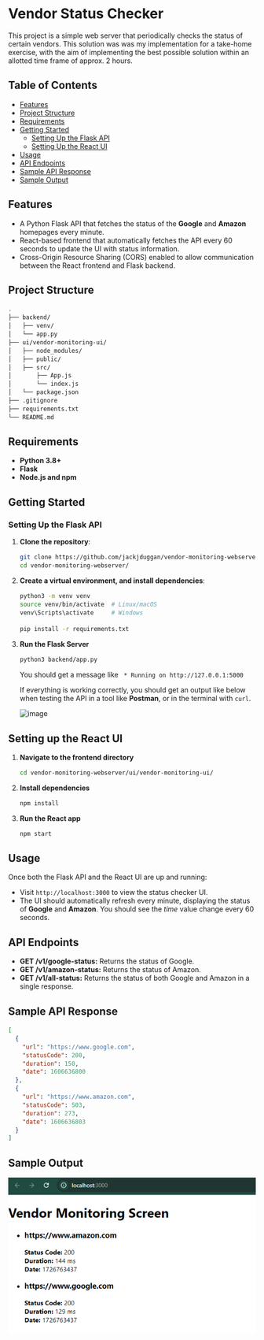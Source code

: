 ﻿# Vendor Status Checker

This project is a simple web server that periodically checks the status of certain vendors.
This solution was was my implementation for a take-home exercise, with the aim of implementing the best possible solution within an allotted time frame of approx. 2 hours.

## Table of Contents

- [Features](#features)
- [Project Structure](#project-structure)
- [Requirements](#requirements)
- [Getting Started](#getting-started)
  - [Setting Up the Flask API](#setting-up-the-flask-api)
  - [Setting Up the React UI](#setting-up-the-react-ui)
- [Usage](#usage)
- [API Endpoints](#api-endpoints)
- [Sample API Response](#sample-api-response)
- [Sample Output](#sample-output)

## Features

- A Python Flask API that fetches the status of the **Google** and **Amazon** homepages every minute.
- React-based frontend that automatically fetches the API every 60 seconds to update the UI with status information.
- Cross-Origin Resource Sharing (CORS) enabled to allow communication between the React frontend and Flask backend.

## Project Structure

```bash
.
├── backend/
│   ├── venv/
│   └── app.py
├── ui/vendor-monitoring-ui/
│   ├── node_modules/
│   ├── public/
│   ├── src/
│       ├── App.js
│       └── index.js
│   └── package.json
├── .gitignore
├── requirements.txt
└── README.md
```

## Requirements
- **Python 3.8+**
- **Flask**
- **Node.js and npm**

## Getting Started

### Setting Up the Flask API

1. **Clone the repository**:
    ```bash
    git clone https://github.com/jackjduggan/vendor-monitoring-webserver.git
    cd vendor-monitoring-webserver/
    ```

2. **Create a virtual environment, and install dependencies**:
    ```bash
    python3 -m venv venv
    source venv/bin/activate  # Linux/macOS
    venv\Scripts\activate     # Windows

    pip install -r requirements.txt
    ```

3. **Run the Flask Server**
    ```bash
    python3 backend/app.py
    ```

    You should get a message like ` * Running on http://127.0.0.1:5000`

   If everything is working correctly, you should get an output like below when testing the API in a tool like **Postman**, or in the terminal with `curl`.
   
   ![image](https://github.com/user-attachments/assets/55c24233-598b-457a-a4f1-f41a6135c833)

## Setting up the React UI

1. **Navigate to the frontend directory**
    ```bash
    cd vendor-monitoring-webserver/ui/vendor-monitoring-ui/
    ```

2. **Install dependencies**
    ```bash
    npm install
    ```

3. **Run the React app**
    ```bash
    npm start
    ```

## Usage

Once both the Flask API and the React UI are up and running:
- Visit `http://localhost:3000` to view the status checker UI.
- The UI should automatically refresh every minute, displaying the status of **Google** and **Amazon**. You should see the *time* value change every 60 seconds.

## API Endpoints

- **GET /v1/google-status:** Returns the status of Google.
- **GET /v1/amazon-status:** Returns the status of Amazon.
- **GET /v1/all-status:** Returns the status of both Google and Amazon in a single response.

## Sample API Response

```json
[
  {
    "url": "https://www.google.com",
    "statusCode": 200,
    "duration": 150,
    "date": 1606636800
  },
  {
    "url": "https://www.amazon.com",
    "statusCode": 503,
    "duration": 273,
    "date": 1606636803
  }
]
```

## Sample Output

![An image showing the output displayed on the React UI](assets/react-ui.png)
